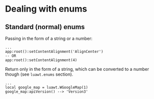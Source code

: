 # Dealing with enums

## Standard (normal) enums

Passing in the form of a string or a number:
```
...
app:root():setContentAlignment('AlignCenter')
-- OR
app:root():setContentAlignment(4)
```

Return only in the form of a string, which can be converted
to a number though (see `luawt.enums` section).
```
...
local google_map = luawt.WGoogleMap(1)
google_map:apiVersion() --> 'Version3'
```

